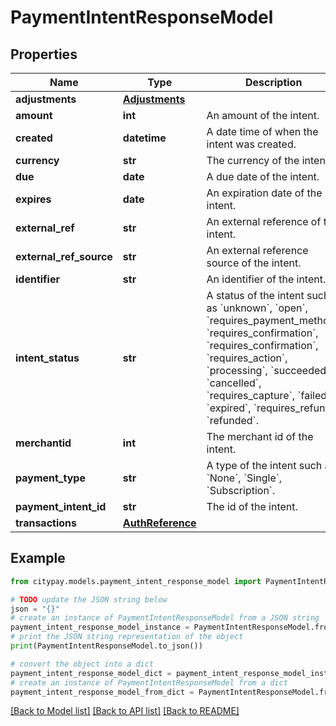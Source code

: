 # PaymentIntentResponseModel


## Properties

Name | Type | Description | Notes
------------ | ------------- | ------------- | -------------
**adjustments** | [**Adjustments**](Adjustments.md) |  | [optional] 
**amount** | **int** | An amount of the intent. | [optional] 
**created** | **datetime** | A date time of when the intent was created. | [optional] 
**currency** | **str** | The currency of the intent. | [optional] 
**due** | **date** | A due date of the intent. | [optional] 
**expires** | **date** | An expiration date of the intent. | [optional] 
**external_ref** | **str** | An external reference of the intent. | [optional] 
**external_ref_source** | **str** | An external reference source of the intent. | [optional] 
**identifier** | **str** | An identifier of the intent. | 
**intent_status** | **str** | A status of the intent such as &#x60;unknown&#x60;, &#x60;open&#x60;, &#x60;requires_payment_method&#x60;, &#x60;requires_confirmation&#x60;, &#x60;requires_confirmation&#x60;, &#x60;requires_action&#x60;, &#x60;processing&#x60;, &#x60;succeeded&#x60;, &#x60;cancelled&#x60;, &#x60;requires_capture&#x60;, &#x60;failed&#x60;, &#x60;expired&#x60;, &#x60;requires_refund&#x60;, &#x60;refunded&#x60;. | [optional] 
**merchantid** | **int** | The merchant id of the intent. | 
**payment_type** | **str** | A type of the intent such as &#x60;None&#x60;, &#x60;Single&#x60;, &#x60;Subscription&#x60;. | [optional] 
**payment_intent_id** | **str** | The id of the intent. | 
**transactions** | [**AuthReference**](AuthReference.md) |  | [optional] 

## Example

```python
from citypay.models.payment_intent_response_model import PaymentIntentResponseModel

# TODO update the JSON string below
json = "{}"
# create an instance of PaymentIntentResponseModel from a JSON string
payment_intent_response_model_instance = PaymentIntentResponseModel.from_json(json)
# print the JSON string representation of the object
print(PaymentIntentResponseModel.to_json())

# convert the object into a dict
payment_intent_response_model_dict = payment_intent_response_model_instance.to_dict()
# create an instance of PaymentIntentResponseModel from a dict
payment_intent_response_model_from_dict = PaymentIntentResponseModel.from_dict(payment_intent_response_model_dict)
```
[[Back to Model list]](../README.md#documentation-for-models) [[Back to API list]](../README.md#documentation-for-api-endpoints) [[Back to README]](../README.md)


